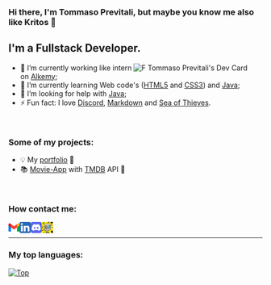 <!--
**Kritos-dev/Kritos-dev** is a ✨ _special_ ✨ repository because its `README.md` (this file) appears on your GitHub profile.

Here are some ideas to get you started:

- 🔭 I’m currently working on ...
- 🌱 I’m currently learning ...
- 👯 I’m looking to collaborate on ...
- 🤔 I’m looking for help with ...
- 💬 Ask me about ...
- 📫 How to reach me: ...
- 😄 Pronouns: ...
- ⚡ Fun fact: ...
-->

### Hi there, I'm Tommaso Previtali, but maybe you know me also like **Kritos** 👋
## I'm a Fullstack Developer.

<link rel="stylesheet" href="path/to/font-awesome/css/font-awesome.min.css">
<div align="left" >
  
  <a href="https://app.daily.dev/kritosdev" target="_blank">
    <img
      width="256"
      align="right"
      src="https://api.daily.dev/devcards/v2/YSHWsx54wVorho3eZl8dg.png?type=default&r=91o"
      alt="F Tommaso Previtali's Dev Card"
    />
  </a>

- 🔭 I’m currently working like intern on [Alkemy](https://www.alkemy.com/);
- 🌱 I’m currently learning Web code's ([HTML5](https://www.w3schools.com/Html/) and [CSS3](https://www.w3schools.com/css/)) and [Java](https://www.java.com/);
- 🤔 I’m looking for help with [Java](https://www.java.com/);
- ⚡ Fun fact: I love [Discord](https://www.discord.com/), [Markdown](https://www.markdownguide.org/) and [Sea of Thieves](https://seaofthieves.com/).
<br/>

### Some of my projects:
- 💡 My [portfolio](https://github.com/Kritos-dev/portfolio) 🔄️
- 📚 [Movie-App](https://jolly-field-0ad455f03.4.azurestaticapps.net/) with [TMDB](https://www.themoviedb.org/) API 🔄️
<br/>

### How contact me:
[<img align="left" width="22px" target="_blank" alt="Kritos-dev | Mail" src="./assets/gmail-icon.png"/>][mailto]
[<img align="left" width="22px" target="_blank" alt="Kritos-dev | LinkedIn" src="./assets/linkedin-icon.png"/>][linkedin]
[<img align="left" width="22px" target="_blank" alt="Kritos-dev | Discord" src="./assets/discord-icon.png"/>][discord]
[<img align="left" width="22px" target="_blank" alt="Kritos-dev | Codèdex" src="./assets/codedex-icon.jpeg"/>][codedex]
</div>
<br/>

---
### My top languages:
[![Top](https://github-readme-stats.vercel.app/api/top-langs/?username=Kritos-dev&layout=compact&theme=shades-of-purple)](https://github.com/anuraghazra/github-readme-stats)
<!-- ![Github stats](https://github-readme-stats.vercel.app/api?username=Kritos-dev&theme=highcontrast&show_icons=true&count_private=true) [STATS PROFILE]-->


[mailto]: mailto:tom.previtali@gmail.com
[linkedin]: https://www.linkedin.com/in/f-tommaso-previtali/
[discord]: https://discord.com/users/454672604268331042
[codedex]: https://www.codedex.io/@Kritos
